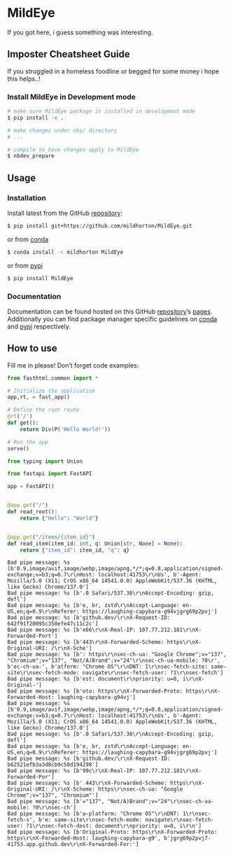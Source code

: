# MildEye


<!-- WARNING: THIS FILE WAS AUTOGENERATED! DO NOT EDIT! -->

If you got here, i guess something was interesting.

## Imposter Cheatsheet Guide

If you struggled in a homeless foodline or begged for some money i hope
this helps..!

### Install MildEye in Development mode

``` sh
# make sure MildEye package is installed in development mode
$ pip install -e .

# make changes under nbs/ directory
# ...

# compile to have changes apply to MildEye
$ nbdev_prepare
```

## Usage

### Installation

Install latest from the GitHub
[repository](https://github.com/mildhorton/MildEye):

``` sh
$ pip install git+https://github.com/mildhorton/MildEye.git
```

or from [conda](https://anaconda.org/mildhorton/MildEye)

``` sh
$ conda install -c mildhorton MildEye
```

or from [pypi](https://pypi.org/project/MildEye/)

``` sh
$ pip install MildEye
```

### Documentation

Documentation can be found hosted on this GitHub
[repository](https://github.com/mildhorton/MildEye)’s
[pages](https://mildhorton.github.io/MildEye/). Additionally you can
find package manager specific guidelines on
[conda](https://anaconda.org/mildhorton/MildEye) and
[pypi](https://pypi.org/project/MildEye/) respectively.

## How to use

Fill me in please! Don’t forget code examples:

``` python
from fasthtml.common import *

# Initialize the application
app,rt, = fast_app()

# Define the root route
@rt('/')
def get():
    return Div(P('Hello World!'))

# Run the app
serve()
```

``` python
from typing import Union

from fastapi import FastAPI
```

``` python
app = FastAPI()


@app.get("/")
def read_root():
    return {"Hello": "World"}


@app.get("/items/{item_id}")
def read_item(item_id: int, q: Union[str, None] = None):
    return {"item_id": item_id, "q": q}
```

    Bad pipe message: %s [b'0.9,image/avif,image/webp,image/apng,*/*;q=0.8,application/signed-exchange;v=b3;q=0.7\r\nHost: localhost:41753\r\nUs', b'-Agent: Mozilla/5.0 (X11; CrOS x86_64 14541.0.0) AppleWebKit/537.36 (KHTML, like Gecko) Chrome/137.0']
    Bad pipe message: %s [b'.0 Safari/537.36\r\nAccept-Encoding: gzip, defl']
    Bad pipe message: %s [b'e, br, zstd\r\nAccept-Language: en-US,en;q=0.9\r\nReferer: https://laughing-capybara-g94vjgrg69p2pvj']
    Bad pipe message: %s [b'github.dev/\r\nX-Request-ID: 642f91f20095c358efe47c11c2c']
    Bad pipe message: %s [b'e66\r\nX-Real-IP: 107.77.212.181\r\nX-Forwarded-Port']
    Bad pipe message: %s [b'443\r\nX-Forwarded-Scheme: https\r\nX-Original-URI: /\r\nX-Sche']
    Bad pipe message: %s [b': https\r\nsec-ch-ua: "Google Chrome";v="137", "Chromium";v="137", "Not/A)Brand";v="24"\r\nsec-ch-ua-mobile: ?0\r', b'ec-ch-ua-', b'atform: "Chrome OS"\r\nDNT: 1\r\nsec-fetch-site: same-site\r\nsec-fetch-mode: navigate\r\nsec-fetch-user: ?1\r\nsec-fetch']
    Bad pipe message: %s [b'est: document\r\npriority: u=0, i\r\nX-Original-']
    Bad pipe message: %s [b'oto: https\r\nX-Forwarded-Proto: https\r\nX-Forwarded-Host: laughing-capybara-g94vj']
    Bad pipe message: %s [b'0.9,image/avif,image/webp,image/apng,*/*;q=0.8,application/signed-exchange;v=b3;q=0.7\r\nHost: localhost:41753\r\nUs', b'-Agent: Mozilla/5.0 (X11; CrOS x86_64 14541.0.0) AppleWebKit/537.36 (KHTML, like Gecko) Chrome/137.0']
    Bad pipe message: %s [b'.0 Safari/537.36\r\nAccept-Encoding: gzip, defl']
    Bad pipe message: %s [b'e, br, zstd\r\nAccept-Language: en-US,en;q=0.9\r\nReferer: https://laughing-capybara-g94vjgrg69p2pvj']
    Bad pipe message: %s [b'github.dev/\r\nX-Request-ID: b62521efb3a3d8cb9c50d194298']
    Bad pipe message: %s [b'99c\r\nX-Real-IP: 107.77.212.181\r\nX-Forwarded-Por']
    Bad pipe message: %s [b' 443\r\nX-Forwarded-Scheme: https\r\nX-Original-URI: /\r\nX-Scheme: https\r\nsec-ch-ua: "Google Chrome";v="137", "Chromium"']
    Bad pipe message: %s [b'="137", "Not/A)Brand";v="24"\r\nsec-ch-ua-mobile: ?0\r\nsec-ch']
    Bad pipe message: %s [b'a-platform: "Chrome OS"\r\nDNT: 1\r\nsec-fetch-s', b'e: same-site\r\nsec-fetch-mode: navigate\r\nsec-fetch-user: ?1\r\nsec-fetch-dest: document\r\npriority: u=0, i\r\n']
    Bad pipe message: %s [b'Original-Proto: https\r\nX-Forwarded-Proto: https\r\nX-Forwarded-Host: laughing-capybara-g9', b'jgrg69p2pvj7-41753.app.github.dev\r\nX-Forwarded-For:']
